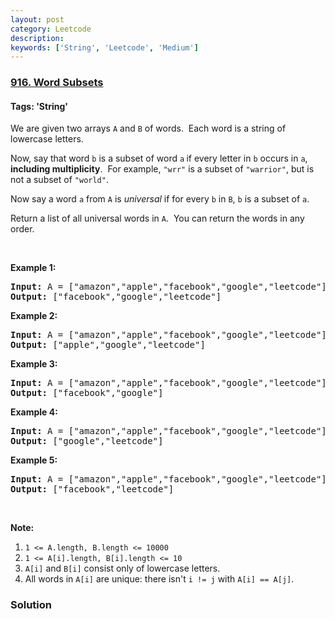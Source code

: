 ```yaml
---
layout: post
category: Leetcode
description: 
keywords: ['String', 'Leetcode', 'Medium']
---
```

### [916. Word Subsets](https://leetcode.com/problems/word-subsets)

#### Tags: 'String'

<div class="content__u3I1 question-content__JfgR"><div><p>We are given two arrays <code>A</code> and <code>B</code> of words.  Each word is a string of lowercase letters.</p>
<p>Now, say that word <code>b</code> is a subset of word <code>a</code><strong> </strong>if every letter in <code>b</code> occurs in <code>a</code>, <strong>including multiplicity</strong>.  For example, <code>"wrr"</code> is a subset of <code>"warrior"</code>, but is not a subset of <code>"world"</code>.</p>
<p>Now say a word <code>a</code> from <code>A</code> is <em>universal</em> if for every <code>b</code> in <code>B</code>, <code>b</code> is a subset of <code>a</code>. </p>
<p>Return a list of all universal words in <code>A</code>.  You can return the words in any order.</p>
<p> </p>
<ol>
</ol>
<div>
<p><strong>Example 1:</strong></p>
<pre><strong>Input: </strong>A = <span id="example-input-1-1">["amazon","apple","facebook","google","leetcode"]</span>, B = <span id="example-input-1-2">["e","o"]</span>
<strong>Output: </strong><span id="example-output-1">["facebook","google","leetcode"]</span>
</pre>
<div>
<p><strong>Example 2:</strong></p>
<pre><strong>Input: </strong>A = <span id="example-input-2-1">["amazon","apple","facebook","google","leetcode"]</span>, B = <span id="example-input-2-2">["l","e"]</span>
<strong>Output: </strong><span id="example-output-2">["apple","google","leetcode"]</span>
</pre>
<div>
<p><strong>Example 3:</strong></p>
<pre><strong>Input: </strong>A = <span id="example-input-3-1">["amazon","apple","facebook","google","leetcode"]</span>, B = <span id="example-input-3-2">["e","oo"]</span>
<strong>Output: </strong><span id="example-output-3">["facebook","google"]</span>
</pre>
<div>
<p><strong>Example 4:</strong></p>
<pre><strong>Input: </strong>A = <span id="example-input-4-1">["amazon","apple","facebook","google","leetcode"]</span>, B = <span id="example-input-4-2">["lo","eo"]</span>
<strong>Output: </strong><span id="example-output-4">["google","leetcode"]</span>
</pre>
<div>
<p><strong>Example 5:</strong></p>
<pre><strong>Input: </strong>A = <span id="example-input-5-1">["amazon","apple","facebook","google","leetcode"]</span>, B = <span id="example-input-5-2">["ec","oc","ceo"]</span>
<strong>Output: </strong><span id="example-output-5">["facebook","leetcode"]</span>
</pre>
<p> </p>
<p><strong>Note:</strong></p>
<ol>
<li><code>1 &lt;= A.length, B.length &lt;= 10000</code></li>
<li><code>1 &lt;= A[i].length, B[i].length &lt;= 10</code></li>
<li><code>A[i]</code> and <code>B[i]</code> consist only of lowercase letters.</li>
<li>All words in <code>A[i]</code> are unique: there isn't <code>i != j</code> with <code>A[i] == A[j]</code>.</li>
</ol>
</div>
</div>
</div>
</div>
</div>
</div></div>

### Solution
